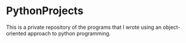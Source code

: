 # PythonProjects
This is a private repository of the programs that I wrote using an object-oriented approach to python programming.
